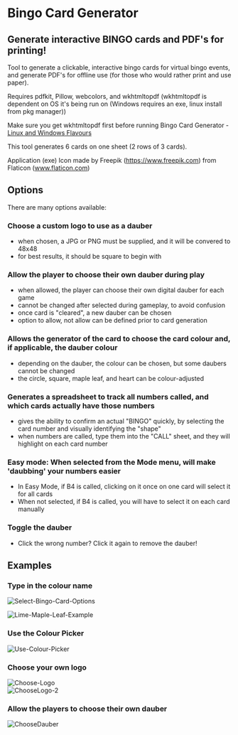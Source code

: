 # Bingo Card Generator

## Generate interactive BINGO cards and PDF's for printing!

Tool to generate a clickable, interactive bingo cards for virtual bingo events, and generate PDF's for offline use (for those who would rather print and use paper).  

Requires pdfkit, Pillow, webcolors, and wkhtmltopdf (wkhtmltopdf is dependent on OS it's being run on (Windows requires an exe, linux install from pkg manager))  

Make sure you get wkhtmltopdf first before running Bingo Card Generator - [Linux and Windows Flavours](https://github.com/wkhtmltopdf/packaging/releases/tag/0.12.6-1)

This tool generates 6 cards on one sheet (2 rows of 3 cards).

Application (exe) Icon made by Freepik (https://www.freepik.com) from Flaticon (www.flaticon.com)

## Options  

There are many options available:

### Choose a custom logo to use as a dauber  
- when chosen, a JPG or PNG must be supplied, and it will be convered to 48x48  
- for best results, it should be square to begin with  

### Allow the player to choose their own dauber during play  
- when allowed, the player can choose their own digital dauber for each game  
- cannot be changed after selected during gameplay, to avoid confusion  
- once card is "cleared", a new dauber can be chosen  
- option to allow, not allow can be defined prior to card generation  
  
### Allows the generator of the card to choose the card colour and, if applicable, the dauber colour  
- depending on the dauber, the colour can be chosen, but some daubers cannot be changed  
- the circle, square, maple leaf, and heart can be colour-adjusted  
  
### Generates a spreadsheet to track all numbers called, and which cards actually have those numbers  
- gives the ability to confirm an actual "BINGO" quickly, by selecting the card number and visually identifying the "shape"
- when numbers are called, type them into the "CALL" sheet, and they will highlight on each card number  
  
### Easy mode: When selected from the Mode menu, will make 'daubbing' your numbers easier
- In Easy Mode, if B4 is called, clicking on it once on one card will select it for all cards  
- When not selected, if B4 is called, you will have to select it on each card manually  

### Toggle the dauber
- Click the wrong number? Click it again to remove the dauber!

## Examples  
### Type in the colour name


![Select-Bingo-Card-Options](https://user-images.githubusercontent.com/62841822/218927016-3f07aaaf-8fe3-4aa5-b673-52e8461341ad.png)

![Lime-Maple-Leaf-Example](https://user-images.githubusercontent.com/62841822/218927613-a9ea6036-d591-4df9-bc10-58b54f37db93.png)

### Use the Colour Picker  

![Use-Colour-Picker](https://user-images.githubusercontent.com/62841822/218927839-c4189bc8-61ce-4039-904d-ead4da039c6f.png)

### Choose your own logo  
![Choose-Logo](https://user-images.githubusercontent.com/62841822/218928230-40a6c420-03f7-4f26-af68-e82f1c597617.png)  
![ChooseLogo-2](https://user-images.githubusercontent.com/62841822/216872447-313497f9-541d-4552-baf2-0b57b69f768f.png)

### Allow the players to choose their own dauber  
![ChooseDauber](https://user-images.githubusercontent.com/62841822/216872552-18e31d86-42ff-488e-ab81-5bf096aee78a.png)


